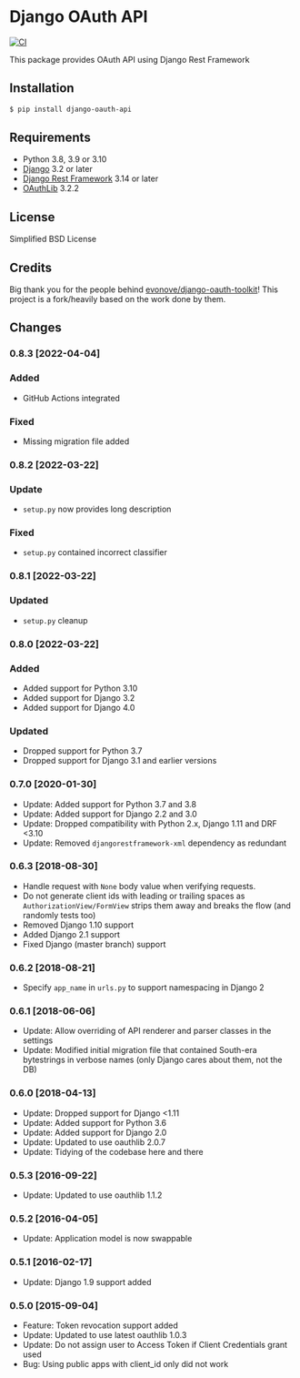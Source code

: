 Django OAuth API
================

[![CI](https://github.com/eofs/django-oauth-api/actions/workflows/main.yml/badge.svg)](https://github.com/eofs/django-oauth-api/actions/workflows/main.yml)

This package provides OAuth API using Django Rest Framework

## Installation
```bash
$ pip install django-oauth-api
```

## Requirements
- Python 3.8, 3.9 or 3.10
- [Django](https://www.djangoproject.com/) 3.2 or later
- [Django Rest Framework](http://django-rest-framework.org/) 3.14 or later
- [OAuthLib](https://github.com/idan/oauthlib) 3.2.2

## License
Simplified BSD License

## Credits
Big thank you for the people behind [evonove/django-oauth-toolkit](https://github.com/evonove/django-oauth-toolkit)! This project is a fork/heavily based on the work done by them.

## Changes

### 0.8.3 [2022-04-04]

### Added
- GitHub Actions integrated

### Fixed
- Missing migration file added

### 0.8.2 [2022-03-22]

### Update
- `setup.py` now provides long description

### Fixed
- `setup.py` contained incorrect classifier

### 0.8.1 [2022-03-22]

### Updated
- `setup.py` cleanup

### 0.8.0 [2022-03-22]

### Added
- Added support for Python 3.10
- Added support for Django 3.2
- Added support for Django 4.0

### Updated
- Dropped support for Python 3.7
- Dropped support for Django 3.1 and earlier versions

### 0.7.0 [2020-01-30] 

- Update: Added support for Python 3.7 and 3.8
- Update: Added support for Django 2.2 and 3.0
- Update: Dropped compatibility with Python 2.x, Django 1.11 and DRF <3.10
- Update: Removed `djangorestframework-xml` dependency as redundant

### 0.6.3 [2018-08-30]

- Handle request with `None` body value when verifying requests.
- Do not generate client ids with leading or trailing spaces as `AuthorizationView/FormView` strips them away and breaks the flow (and randomly tests too)
- Removed Django 1.10 support
- Added Django 2.1 support
- Fixed Django (master branch) support

### 0.6.2 [2018-08-21]

- Specify `app_name` in `urls.py` to support namespacing in Django 2

### 0.6.1 [2018-06-06]

- Update: Allow overriding of API renderer and parser classes in the settings
- Update: Modified initial migration file that contained South-era bytestrings in verbose names (only Django cares about them, not the DB)

### 0.6.0 [2018-04-13]

- Update: Dropped support for Django <1.11
- Update: Added support for Python 3.6
- Update: Added support for Django 2.0
- Update: Updated to use oauthlib 2.0.7
- Update: Tidying of the codebase here and there

### 0.5.3 [2016-09-22]

- Update: Updated to use oauthlib 1.1.2

### 0.5.2 [2016-04-05]

- Update: Application model is now swappable

### 0.5.1 [2016-02-17]

- Update: Django 1.9 support added

### 0.5.0 [2015-09-04]

- Feature: Token revocation support added
- Update: Updated to use latest oauthlib 1.0.3
- Update: Do not assign user to Access Token if Client Credentials grant used
- Bug: Using public apps with client_id only did not work
